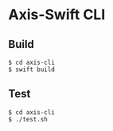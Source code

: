# Axis-Swift CLI
## Build
```Shell
$ cd axis-cli
$ swift build
```
## Test
```Shell
$ cd axis-cli
$ ./test.sh
```
